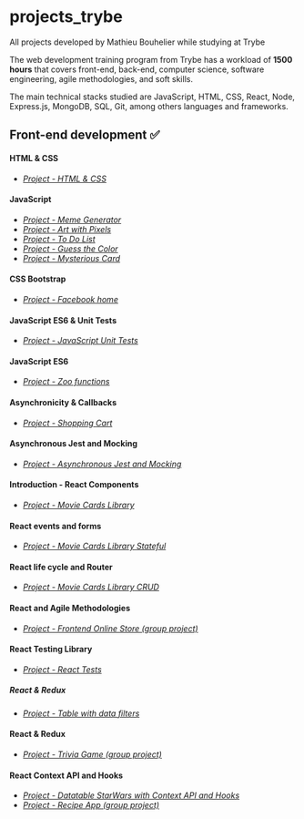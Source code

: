 # projects_trybe
 All projects developed by Mathieu Bouhelier while studying at Trybe

The web development training program from Trybe has a workload of **1500 hours** that covers front-end, back-end, computer science, software engineering, agile methodologies, and soft skills.

The main technical stacks studied are JavaScript, HTML, CSS, React, Node, Express.js, MongoDB, SQL, Git, among others languages and frameworks.

## Front-end development :white_check_mark:
#### HTML & CSS
- *[Project - HTML & CSS](https://github.com/mathieubouhelier/projects_trybe/tree/main/sd-04-block3-project-html-css)*
#### JavaScript
- *[Project - Meme Generator](https://github.com/mathieubouhelier/projects_trybe/tree/main/sd-04-block5-project-meme-generator)*
- *[Project - Art with Pixels](https://github.com/mathieubouhelier/projects_trybe/tree/main/sd-04-block5-project-pixels-art)*
- *[Project - To Do List](https://github.com/mathieubouhelier/projects_trybe/tree/main/sd-04-block5-project-todo-list)*
- *[Project - Guess the Color](https://github.com/mathieubouhelier/projects_trybe/tree/main/sd-04-block5-project-color-guess)*
- *[Project - Mysterious Card](https://github.com/mathieubouhelier/projects_trybe/tree/main/sd-04-block5-project-mistery-letter)*
#### CSS Bootstrap
- *[Project - Facebook home](https://github.com/mathieubouhelier/projects_trybe/tree/main/sd-04-block6-project-facebook-signup)*
#### JavaScript ES6 & Unit Tests
- *[Project - JavaScript Unit Tests](https://github.com/mathieubouhelier/projects_trybe/tree/main/sd-04-block8-project-js-unit-tests)*
#### JavaScript ES6
- *[Project - Zoo functions](https://github.com/mathieubouhelier/projects_trybe/tree/main/sd-04-block9-project-zoo-functions)*
#### Asynchronicity & Callbacks
- *[Project - Shopping Cart](https://github.com/mathieubouhelier/projects_trybe/tree/main/sd-04-block10-project-shopping-cart)*
#### Asynchronous Jest and Mocking
- *[Project - Asynchronous Jest and Mocking](https://github.com/mathieubouhelier/projects_trybe/tree/main/sd-04-block11-project-jest)*
#### Introduction - React Components
- *[Project - Movie Cards Library](https://github.com/mathieubouhelier/projects_trybe/tree/main/sd-04-block11-project-movie-cards-library)*
#### React events and forms
- *[Project - Movie Cards Library Stateful](https://github.com/mathieubouhelier/projects_trybe/tree/main/sd-04-block12-project-movie-card-library-stateful)*
#### React life cycle and Router
- *[Project - Movie Cards Library CRUD](https://github.com/mathieubouhelier/projects_trybe/tree/main/sd-04-project-movie-card-library-crud)*
#### React and Agile Methodologies
- *[Project - Frontend Online Store (group project)](https://github.com/mathieubouhelier/projects_trybe/tree/main/sd-04-project-frontend-online-store-11)*
#### React Testing Library
- *[Project - React Tests](https://github.com/mathieubouhelier/projects_trybe/tree/main/sd-04-project-react-testing-library)*
##### React & Redux
- *[Project - Table with data filters](https://github.com/mathieubouhelier/projects_trybe/tree/main/sd-04-project-react-redux-starwars-database-filters)*
#### React & Redux
- *[Project - Trivia Game (group project)](https://github.com/mathieubouhelier/projects_trybe/tree/main/sd-04-project-trivia-react-redux-3)*
#### React Context API and Hooks
- *[Project - Datatable StarWars with Context API and Hooks](https://github.com/mathieubouhelier/projects_trybe/tree/main/sd-04-project-starwars-datatable-hooks)*
- *[Project - Recipe App (group project)](https://github.com/mathieubouhelier/projects_trybe/tree/main/sd-04-recipes-app-8)*


